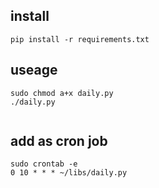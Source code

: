 ## install

```
pip install -r requirements.txt
```

## useage

```
sudo chmod a+x daily.py
./daily.py


```

## add as cron job

```
sudo crontab -e
0 10 * * * ~/libs/daily.py
```